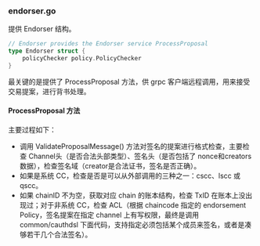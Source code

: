 ### endorser.go
提供 Endorser 结构。

```go
// Endorser provides the Endorser service ProcessProposal
type Endorser struct {
	policyChecker policy.PolicyChecker
}
```

最关键的是提供了 ProcessProposal 方法，供 grpc 客户端远程调用，用来接受交易提案，进行背书处理。

#### ProcessProposal 方法

主要过程如下：

* 调用 ValidateProposalMessage() 方法对签名的提案进行格式检查，主要检查 Channel头（是否合法头部类型）、签名头（是否包括了 nonce和creators 数据），检查签名域（creator是合法证书，签名是否正确）。
* 如果是系统 CC，检查是否是可以从外部调用的三种之一：cscc、lscc 或 qscc。
* 如果 chainID 不为空，获取对应 chain 的账本结构，检查 TxID 在账本上没出现过；对于非系统 CC，检查 ACL（根据 chaincode 指定的 endorsement Policy，签名提案在指定 channel 上有写权限，最终是调用 common/cauthdsl 下面代码，支持指定必须包括某个成员来签名，或者是凑够若干几个合法签名）。